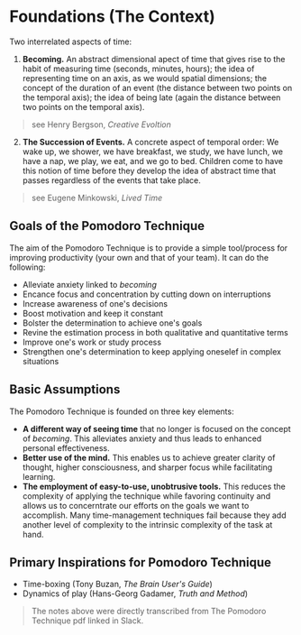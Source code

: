 # Foundations (The Context)

Two interrelated aspects of time:
1. **Becoming.** An abstract dimensional apect of time that gives rise to the habit of measuring time (seconds, minutes, hours); the idea of representing time on an axis, as we would spatial dimensions; the concept of the duration of an event (the distance between two points on the temporal axis); the idea of being late (again the distance between two points on the temporal axis).

> see Henry Bergson, *Creative Evoltion*

2. **The Succession of Events.** A concrete aspect of temporal order: We wake up, we shower, we have breakfast, we study, we have lunch, we have a nap, we play, we eat, and we go to bed. Children come to have this notion of time before they develop the idea of abstract time that passes regardless of the events that take place.

> see Eugene Minkowski, *Lived Time*


## Goals of the Pomodoro Technique
The aim of the Pomodoro Technique is to provide a simple tool/process for improving productivity (your own and that of your team). It can do the following:

- Alleviate anxiety linked to *becoming*
- Encance focus and concentration by cutting down on interruptions
- Increase awareness of one's decisions
- Boost motivation and keep it constant
- Bolster the determination to achieve one's goals
- Revine the estimation process in both qualitative and quantitative terms
- Improve one's work or study process
- Strengthen one's determination to keep applying oneselef in complex situations

## Basic Assumptions
The Pomodoro Technique is founded on three key elements:

- **A different way of seeing time** that no longer is focused on the concept of *becoming*. This alleviates anxiety and thus leads to enhanced personal effectiveness.
- **Better use of the mind.** This enables us to achieve greater clarity of thought, higher consciousness, and sharper focus while facilitating learning.
- **The employment of easy-to-use, unobtrusive tools.** This reduces the complexity of applying the technique while favoring continuity and allows us to concerntrate our efforts on the goals we want to accomplish. Many time-management techniques fail because they add another level of complexity to the intrinsic complexity of the task at hand.

## Primary Inspirations for Pomodoro Technique
- Time-boxing (Tony Buzan, *The Brain User's Guide*)
- Dynamics of play (Hans-Georg Gadamer, *Truth and Method*)

> The notes above were directly transcribed from The Pomodoro Technique pdf linked in Slack.
